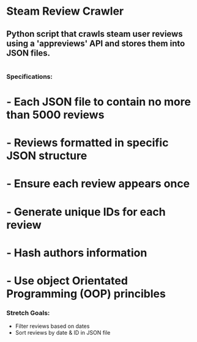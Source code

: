 # Steam Review Crawler
## Python script that crawls steam user reviews using a 'appreviews' API and stores them into JSON files. 
# 
### Specifications:
# - Each JSON file to contain no more than 5000 reviews
# - Reviews formatted in specific JSON structure 
# - Ensure each review appears once 
# - Generate unique IDs for each review
# - Hash authors information
# - Use object Orientated Programming (OOP) princibles 

### Stretch Goals:
- Filter reviews based on dates
- Sort reviews by date & ID in JSON file
